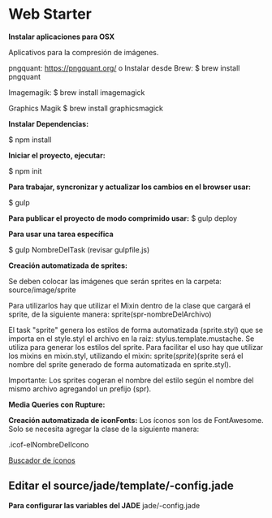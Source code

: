# Web Starter #

**Instalar aplicaciones para OSX**

Aplicativos para la compresión de imágenes.

pngquant:
https://pngquant.org/ o Instalar desde Brew: 
$ brew install pngquant

Imagemagik:
$ brew install imagemagick

Graphics Magik
$ brew install graphicsmagick

**Instalar Dependencias:**

$ npm install

**Iniciar el proyecto, ejecutar:**

$ npm init


**Para trabajar, syncronizar y actualizar los cambios en el browser usar:**

$ gulp

**Para publicar el proyecto de modo comprimido usar:**
$ gulp deploy

**Para usar una tarea específica**

$ gulp NombreDelTask (revisar gulpfile.js)

**Creación automatizada de sprites:**

Se deben colocar las imágenes que serán sprites en la carpeta:
source/image/sprite

Para utilizarlos hay que utilizar el Mixin dentro de la clase que cargará el sprite, de la siguiente manera:
sprite(spr-nombreDelArchivo)

El task "sprite" genera los estilos de forma automatizada (sprite.styl) que se importa en el style.styl
el archivo en la raiz: stylus.template.mustache.
Se utiliza para generar los estilos del sprite.
Para facilitar el uso hay que utilizar los mixins en mixin.styl, utilizando el mixin: sprite($sprite) ($sprite será el nombre del sprite generado de forma automatizada en sprite.styl).

Importante: Los sprites cogeran el nombre del estilo según el nombre del mismo archivo agregandol un prefijo (spr).

**Media Queries con Rupture:**

**Creación automatizada de iconFonts:**
Los íconos son los de FontAwesome.
Solo se necesita agregar la clase de la siguiente manera:

.icof-elNombreDelIcono 


[Buscador de íconos](http://fortawesome.github.io/Font-Awesome/icons/)

## Editar el source/jade/template/-config.jade ##
**Para configurar las variables del JADE**
jade/-config.jade